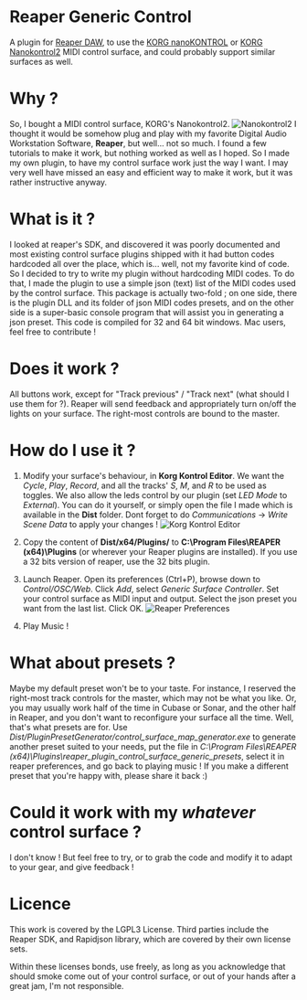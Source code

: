 # Reaper Generic Control
A plugin for [Reaper DAW](http://www.reaper.fm/), to use the [KORG nanoKONTROL](https://www.korg.com/us/support/download/product/1/252/) or [KORG Nanokontrol2](http://www.korg.com/us/products/computergear/nanokontrol2/) MIDI control surface, and could probably support similar surfaces as well.

# Why ?
So, I bought a MIDI control surface, KORG's Nanokontrol2.
![Nanokontrol2](https://github.com/Pierousseau/reaper_generic_control/raw/master/Doc/nanokontrol2.png)
I thought it would be somehow plug and play with my favorite Digital Audio Workstation Software, **Reaper**, but well... not so much.
I found a few tutorials to make it work, but nothing worked as well as I hoped. 
So I made my own plugin, to have my control surface work just the way I want.
I may very well have missed an easy and efficient way to make it work, but it was rather instructive anyway.


# What is it ?
I looked at reaper's SDK, and discovered it was poorly documented and most existing control surface plugins shipped with it had button codes hardcoded all over the place, which is... well, not my favorite kind of code.
So I decided to try to write my plugin without hardcoding MIDI codes.
To do that, I made the plugin to use a simple json (text) list of the MIDI codes used by the control surface. This package is actually two-fold ; on one side, there is the plugin DLL and its folder of json MIDI codes presets, and on the other side is a super-basic console program that will assist you in generating a json preset.
This code is compiled for 32 and 64 bit windows. Mac users, feel free to contribute !

# Does it work ?
All buttons work, except for "Track previous" / "Track next" (what should I use them for ?). Reaper will send feedback and appropriately turn on/off the lights on your surface. The right-most controls are bound to the master.

# How do I use it ?
1. Modify your surface's behaviour, in **Korg Kontrol Editor**. We want the *Cycle*, *Play*, *Record*, and all the tracks' *S*, *M*, and *R* to be used as toggles. We also allow the leds control by our plugin (set *LED Mode* to *External*). You can do it yourself, or simply open the file I made which is available in the **Dist** folder. Dont forget to do *Communications* -> *Write Scene Data* to apply your changes !
![Korg Kontrol Editor](https://github.com/Pierousseau/reaper_generic_control/raw/master/Doc/kontrol_editor.png)

2. Copy the content of **Dist/x64/Plugins/** to **C:\Program Files\REAPER (x64)\Plugins** (or wherever your Reaper plugins are installed). If you use a 32 bits version of reaper, use the 32 bits plugin.

3. Launch Reaper. Open its preferences (Ctrl+P), browse down to *Control/OSC/Web*. Click *Add*, select *Generic Surface Controller*. Set your control surface as MIDI input and output. Select the json preset you want from the last list. Click OK.
![Reaper Preferences](https://github.com/Pierousseau/reaper_generic_control/raw/master/Doc/reaper.png)

4. Play Music !

# What about presets ?
Maybe my default preset won't be to your taste. For instance, I reserved the right-most track controls for the master, which may not be what you like. Or, you may usually work half of the time in Cubase or Sonar, and the other half in Reaper, and you don't want to reconfigure your surface all the time. Well, that's what presets are for. Use *Dist/PluginPresetGenerator/control_surface_map_generator.exe* to generate another preset suited to your needs, put the file in *C:\Program Files\REAPER (x64)\Plugins\reaper_plugin_control_surface_generic_presets*, select it in reaper preferences, and go back to playing music !
If you make a different preset that you're happy with, please share it back :)

# Could it work with my *whatever* control surface ?
I don't know ! But feel free to try, or to grab the code and modify it to adapt to your gear, and give feedback !


# Licence
This work is covered by the LGPL3 License.
Third parties include the Reaper SDK, and Rapidjson library, which are covered by their own license sets.

Within these licenses bonds, use freely, as long as you acknowledge that should smoke come out of your control surface, or out of your hands after a great jam, I'm not responsible.
